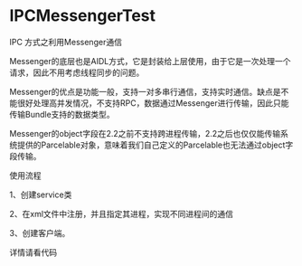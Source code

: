 # IPCMessengerTest

IPC 方式之利用Messenger通信

Messenger的底层也是AIDL方式，它是封装给上层使用，由于它是一次处理一个请求，因此不用考虑线程同步的问题。

Messenger的优点是功能一般，支持一对多串行通信，支持实时通信。缺点是不能很好处理高并发情况，不支持RPC，数据通过Messenger进行传输，因此只能传输Bundle支持的数据类型。


Messenger的object字段在2.2之前不支持跨进程传输，2.2之后也仅仅能传输系统提供的Parcelable对象，意味着我们自己定义的Parcelable也无法通过object字段传输。

使用流程

1、创建service类

2、在xml文件中注册，并且指定其进程，实现不同进程间的通信

3、创建客户端。

详情请看代码
